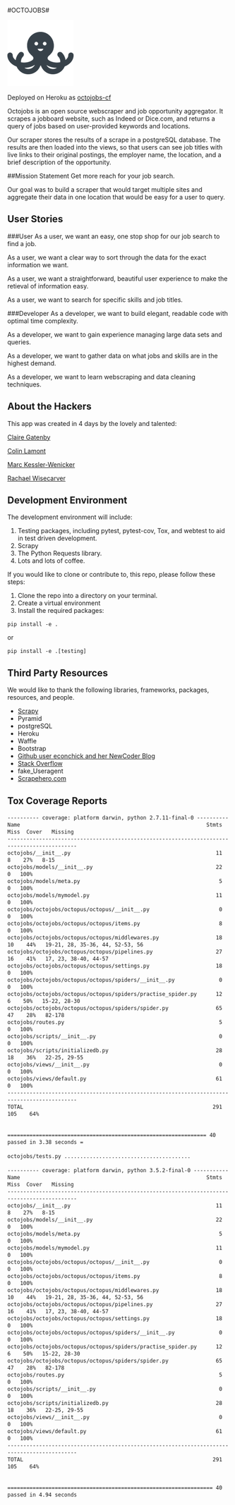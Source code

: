#OCTOJOBS#

![logo](octojobs/static/images/logo.png) 

Deployed on Heroku as [octojobs-cf](octojobs-cf.herokuapp.com)


Octojobs is an open source webscraper and job opportunity aggregator. It scrapes a jobboard website, such as Indeed or Dice.com, and returns a query of jobs based on user-provided keywords and locations.

Our scraper stores the results of a scrape in a postgreSQL database. The results are then loaded into the views, so that users can see job titles with live links to their original postings, the employer name, the location, and a brief description of the opportunity.

##Mission Statement
Get more reach for your job search.

Our goal was to build a scraper that would target multiple sites and aggregate their data in one location that would be easy for a user to query.

## User Stories
###User
As a user, we want an easy, one stop shop for our job search to find a job. 

As a user, we want a clear way to sort through the data for the exact information we want.

As a user, we want a straightforward, beautiful user experience to make the retieval of information easy.

As a user, we want to search for specific skills and job titles. 

###Developer
As a developer, we want to build elegant, readable code with optimal time complexity.

As a developer, we want to gain experience managing large data sets and queries.

As a developer, we want to gather data on what jobs and skills are in the highest demand.

As a developer, we want to learn webscraping and data cleaning techniques.


## About the Hackers

This app was created in 4 days by the lovely and talented:

[Claire Gatenby](https://github.com/clair3st)

[Colin Lamont](https://github.com/chamberi)

[Marc Kessler-Wenicker](https://github.com/wenima)

[Rachael Wisecarver](https://github.com/rwisecar)


## Development Environment
The development environment will include:
1. Testing packages, including pytest, pytest-cov, Tox, and webtest to aid in test driven development.
2. Scrapy
3. The Python Requests library.
4. Lots and lots of coffee.

If you would like to clone or contribute to, this repo, please follow these steps:
1. Clone the repo into a directory on your terminal.
2. Create a virtual environment
3. Install the required packages:
```
pip install -e .
```
or
```
pip install -e .[testing]
```

## Third Party Resources
We would like to thank the following libraries, frameworks, packages, resources, and people.
- [Scrapy](https://doc.scrapy.org/en/latest/)
- Pyramid
- postgreSQL
- Heroku
- Waffle
- Bootstrap
- [Github user econchick and her NewCoder Blog](http://newcoder.io/scrape/)
- [Stack Overflow](http://stackoverflow.com/questions/6456304/scrapy-unit-testing/12751649)
- fake_Useragent
- [Scrapehero.com](https://www.scrapehero.com/how-to-prevent-getting-blacklisted-while-scraping/)

## Tox Coverage Reports
```
---------- coverage: platform darwin, python 2.7.11-final-0 ----------
Name                                                           Stmts   Miss  Cover   Missing
--------------------------------------------------------------------------------------------
octojobs/__init__.py                                              11      8    27%   8-15
octojobs/models/__init__.py                                       22      0   100%
octojobs/models/meta.py                                            5      0   100%
octojobs/models/mymodel.py                                        11      0   100%
octojobs/octojobs/octopus/octopus/__init__.py                      0      0   100%
octojobs/octojobs/octopus/octopus/items.py                         8      0   100%
octojobs/octojobs/octopus/octopus/middlewares.py                  18     10    44%   19-21, 28, 35-36, 44, 52-53, 56
octojobs/octojobs/octopus/octopus/pipelines.py                    27     16    41%   17, 23, 38-40, 44-57
octojobs/octojobs/octopus/octopus/settings.py                     18      0   100%
octojobs/octojobs/octopus/octopus/spiders/__init__.py              0      0   100%
octojobs/octojobs/octopus/octopus/spiders/practise_spider.py      12      6    50%   15-22, 28-30
octojobs/octojobs/octopus/octopus/spiders/spider.py               65     47    28%   82-178
octojobs/routes.py                                                 5      0   100%
octojobs/scripts/__init__.py                                       0      0   100%
octojobs/scripts/initializedb.py                                  28     18    36%   22-25, 29-55
octojobs/views/__init__.py                                         0      0   100%
octojobs/views/default.py                                         61      0   100%
--------------------------------------------------------------------------------------------
TOTAL                                                            291    105    64%


=============================================================== 40 passed in 3.38 seconds =

octojobs/tests.py ........................................

---------- coverage: platform darwin, python 3.5.2-final-0 -----------
Name                                                           Stmts   Miss  Cover   Missing
--------------------------------------------------------------------------------------------
octojobs/__init__.py                                              11      8    27%   8-15
octojobs/models/__init__.py                                       22      0   100%
octojobs/models/meta.py                                            5      0   100%
octojobs/models/mymodel.py                                        11      0   100%
octojobs/octojobs/octopus/octopus/__init__.py                      0      0   100%
octojobs/octojobs/octopus/octopus/items.py                         8      0   100%
octojobs/octojobs/octopus/octopus/middlewares.py                  18     10    44%   19-21, 28, 35-36, 44, 52-53, 56
octojobs/octojobs/octopus/octopus/pipelines.py                    27     16    41%   17, 23, 38-40, 44-57
octojobs/octojobs/octopus/octopus/settings.py                     18      0   100%
octojobs/octojobs/octopus/octopus/spiders/__init__.py              0      0   100%
octojobs/octojobs/octopus/octopus/spiders/practise_spider.py      12      6    50%   15-22, 28-30
octojobs/octojobs/octopus/octopus/spiders/spider.py               65     47    28%   82-178
octojobs/routes.py                                                 5      0   100%
octojobs/scripts/__init__.py                                       0      0   100%
octojobs/scripts/initializedb.py                                  28     18    36%   22-25, 29-55
octojobs/views/__init__.py                                         0      0   100%
octojobs/views/default.py                                         61      0   100%
--------------------------------------------------------------------------------------------
TOTAL                                                            291    105    64%


================================================================= 40 passed in 4.94 seconds
```
